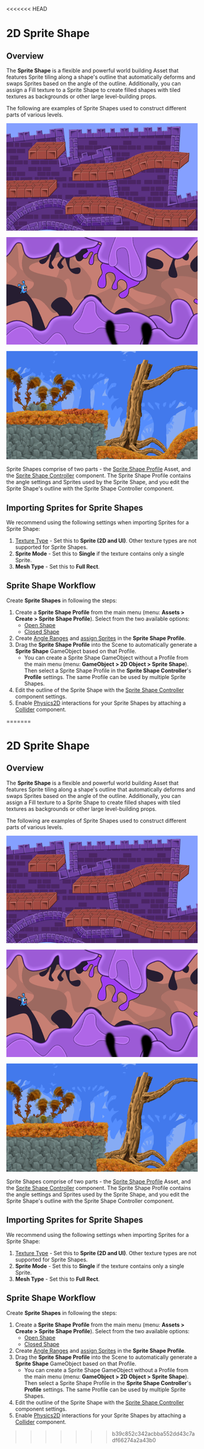 <<<<<<< HEAD
# 2D Sprite Shape

## Overview

The __Sprite Shape__ is a flexible and powerful world building Asset that features Sprite tiling along a shape's outline that automatically deforms and swaps Sprites based on the angle of the outline.  Additionally, you can assign a Fill texture to a Sprite Shape to create filled shapes with tiled textures as backgrounds or other large level-building props. 

The following are examples of Sprite Shapes used to construct different parts of various levels.

![](images/2D_SpriteShape_1.png)

![](images/2D_SpriteShape_2.png)

![](images/2D_SpriteShape_3.png)



Sprite Shapes comprise of two parts - the [Sprite Shape Profile](SSProfile.md) Asset, and the [Sprite Shape Controller](SSController.md) component. The Sprite Shape Profile contains the angle settings and Sprites used by the Sprite Shape, and you edit the Sprite Shape's outline with the Sprite Shape Controller component.

## Importing Sprites for Sprite Shapes

We recommend using the following settings when importing Sprites for a Sprite Shape:

1. [Texture Type](https://docs.unity3d.com/Manual/TextureTypes.html#Sprite) - Set this to __Sprite (2D and UI)__. Other texture types are not supported for Sprite Shapes.
2. __Sprite Mode__ - Set this to __Single__ if the texture contains only a single Sprite.
3. __Mesh Type__ - Set this to __Full Rect__. 

## Sprite Shape Workflow

Create __Sprite Shapes__ in following the steps:

1. Create a __Sprite Shape Profile__ from the main menu (menu: __Assets > Create > Sprite Shape Profile__). Select from the two available options: 
   - [Open Shape](SSProfile.html#open-shape)
   - [Closed Shape](SSProfile.html#closed-shape)
2. Create [Angle Ranges](SSProfile.html#creating-angle-ranges) and [assign Sprites](SSProfile.html#assigning-sprites) in the __Sprite Shape Profile__.
3. Drag the __Sprite Shape Profile__ into the Scene to automatically generate a __Sprite Shape__ GameObject based on that Profile. 
   - You can create a Sprite Shape GameObject without a Profile from the main menu (menu: __GameObject > 2D Object > Sprite Shape__). Then select a Sprite Shape Profile in the __Sprite Shape Controller__'s __Profile__ settings. The same Profile can be used by multiple Sprite Shapes.   
4. Edit the outline of the Sprite Shape with the [Sprite Shape Controller](SSController.md) component settings.
5. Enable [Physics2D](https://docs.unity3d.com/Manual/class-Physics2DManager.html) interactions for your Sprite Shapes by attaching a [Collider](SSCollision.md) component.

=======
# 2D Sprite Shape

## Overview

The __Sprite Shape__ is a flexible and powerful world building Asset that features Sprite tiling along a shape's outline that automatically deforms and swaps Sprites based on the angle of the outline.  Additionally, you can assign a Fill texture to a Sprite Shape to create filled shapes with tiled textures as backgrounds or other large level-building props. 

The following are examples of Sprite Shapes used to construct different parts of various levels.

![](images/2D_SpriteShape_1.png)

![](images/2D_SpriteShape_2.png)

![](images/2D_SpriteShape_3.png)



Sprite Shapes comprise of two parts - the [Sprite Shape Profile](SSProfile.md) Asset, and the [Sprite Shape Controller](SSController.md) component. The Sprite Shape Profile contains the angle settings and Sprites used by the Sprite Shape, and you edit the Sprite Shape's outline with the Sprite Shape Controller component.

## Importing Sprites for Sprite Shapes

We recommend using the following settings when importing Sprites for a Sprite Shape:

1. [Texture Type](https://docs.unity3d.com/Manual/TextureTypes.html#Sprite) - Set this to __Sprite (2D and UI)__. Other texture types are not supported for Sprite Shapes.
2. __Sprite Mode__ - Set this to __Single__ if the texture contains only a single Sprite.
3. __Mesh Type__ - Set this to __Full Rect__. 

## Sprite Shape Workflow

Create __Sprite Shapes__ in following the steps:

1. Create a __Sprite Shape Profile__ from the main menu (menu: __Assets > Create > Sprite Shape Profile__). Select from the two available options: 
   - [Open Shape](SSProfile.html#open-shape)
   - [Closed Shape](SSProfile.html#closed-shape)
2. Create [Angle Ranges](SSProfile.html#creating-angle-ranges) and [assign Sprites](SSProfile.html#assigning-sprites) in the __Sprite Shape Profile__.
3. Drag the __Sprite Shape Profile__ into the Scene to automatically generate a __Sprite Shape__ GameObject based on that Profile. 
   - You can create a Sprite Shape GameObject without a Profile from the main menu (menu: __GameObject > 2D Object > Sprite Shape__). Then select a Sprite Shape Profile in the __Sprite Shape Controller__'s __Profile__ settings. The same Profile can be used by multiple Sprite Shapes.   
4. Edit the outline of the Sprite Shape with the [Sprite Shape Controller](SSController.md) component settings.
5. Enable [Physics2D](https://docs.unity3d.com/Manual/class-Physics2DManager.html) interactions for your Sprite Shapes by attaching a [Collider](SSCollision.md) component.

>>>>>>> b39c852c342acbba552dd43c7adf66274a2a43b0
